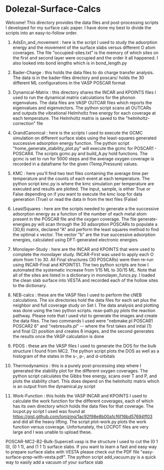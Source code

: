 # Dolezal-Surface-Calcs

Welcome! This directory provides the data files and post-processing scripts I developed for my surface calc paper. I have done my best to divide the scripts into an easy-to-follow
order.

1. AdsEn_and_movement : here is the script I used to study the adsorption energy and the movement of the surface slabs versus different O atom coverages. The file "occupied-sites.txt" is the memory of which sites on the first and second layer were occupied and the order it all happened. I also looked into bond lengths which is in bond_length.py

2. Bader-Charge : this holds the data files to do charge transfer analysis. The data is in the bader-files directory and poscars/ holds the 30 different ML configurations in the VASP POSCAR format

3. Dynamical-Matrix : this directory shares the INCAR and KPOINTS files I used to run the dynamical matrix calculations for the phonon eigenvalues. The data files are VASP OUTCAR files which reports the eigenvalues and eigenvectors. The python script scans all OUTCARs and outputs the vibrational Helmholtz free energy for each coverage at each temperature. The Helmholtz matrix is saved to the "helmholtz-correction" file

4. GrandCanonical : here is the scripts I used to execute the GCMC simulation on different surface slabs using the least-squares generated successive adsorption energy function. The python script "home_generate_stability_plot.py" will execute the gcmc for POSCAR1 - POSCAR4. The scripts gcmc.py and build_A.py hold functions. The gcmc is set to run for 5000 steps and the average oxygen coverage is recorded in a dataframe for the given (Temp,Pressure) values.

5. KMC : here you'll find two text files containing the average time per temperature and the counts of each event at each temperature. The python script kmc.py is where the kmc simulation per temperature are executed and results are plotted. The input, sample, is either True or False depending on if you want to execute the kmc loop for data generation (True) or read the data in from the text files (False)

6. LeastSquares : here are the scripts needed to generate a the successive adsorption energy as a function of the number of each metal atom present in the POSCAR file and the oxygen coverage. The file generate-energies.py will scan through the 30 adsorption POSCARs to populate a (30,6) matrix, declared "A" and perform the least squares method to find the optimal x vector. The vector "b" are the true successive adsorption energies, calculated using DFT-generated electronic energies.

6. Monolayer-Study : here are the INCAR and KPOINTS that were used to complete the monolayer study. INCAR-First was used to apply each O atom from 1 to 30. All Final structures (30 POSCARs) were then re-run using INCAR-Final and KPOINTS1. The two python scripts are how I automated the systematic increase from 1/15 ML to 30/15 ML. Note that all of the sites are listed in a dictionary in monolayer_funcs.py. I loaded the clean slab surface into VESTA and recorded each of the hollow sites to the dictionary.

7. NEB-calcs : these are the VASP files I used to perform the cNEB calculations. The six directories hold the data files for each set plus the neighbor and full coverage study on Set I. The data analysis and plotting was done using the two python scripts. reax-path.py plots the reaction pathway. Please note that I used vtst to generate the images and create the data files. The two commands I used were "nebmake.pl POSCAR1 POSCAR2 6" and "nebresults.pl" -- where the first takes and intial (1) and final (2) position and creates 6 images, and the second generates the results once the VASP calculation is done

8. PDOS : these are the VASP files I used to generate the DOS for the bulk structure I found from MC2. The python script plots the DOS as well as a histogram of the states in the s-, p-, and d-orbitals
          
9. Thermodynamics : this is a purely post-processing step where I generated the stability plot for the different oxygen coverages. The python script calculates the Gibbs free energy, scans over T and P, and plots the stability chart. This does depend on the helmholtz matrix which is an output from the dynamical.py script

10. Work-Function : this holds the VASP INCAR and KPOINTS I used to calculate the work function for the different coverages, each of which has its own directory which holds the data files for that coverage. The locpot.py script I used was found at https://gist.github.com/Ionizing/1ac92f98e8b00a1cf6f16bd57694ff03 and did all the heavy lifting. The script plot-work.py plots the work function versus coverage. Unfortunately, the LOCPOT files are very large and I was unable to upload these.

POSCAR-MC2-B2-Bulk-Supercell.vasp is the structure I used to cut the (0 1 0), (0 1 1), and (1 1 1) surface slabs. If you want to learn a fast and easy way to prepare surface slabs with VESTA please check out the PDF file "easy-surface-prep-with-vesta.pdf". The python script add_vacuum.py is a quick way to easily add a vacuum of your surface slab
